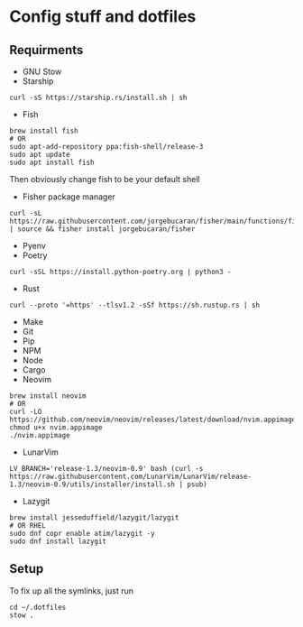 # Config stuff and dotfiles

## Requirments
- GNU Stow
- Starship
```
curl -sS https://starship.rs/install.sh | sh
```
- Fish
```
brew install fish
# OR
sudo apt-add-repository ppa:fish-shell/release-3
sudo apt update
sudo apt install fish
```
Then obviously change fish to be your default shell

- Fisher package manager
```
curl -sL https://raw.githubusercontent.com/jorgebucaran/fisher/main/functions/fisher.fish | source && fisher install jorgebucaran/fisher
```
- Pyenv
- Poetry
```
curl -sSL https://install.python-poetry.org | python3 -
```
- Rust
```
curl --proto '=https' --tlsv1.2 -sSf https://sh.rustup.rs | sh
```
- Make
- Git
- Pip
- NPM
- Node
- Cargo
- Neovim
```
brew install neovim
# OR
curl -LO https://github.com/neovim/neovim/releases/latest/download/nvim.appimage
chmod u+x nvim.appimage
./nvim.appimage
```
- LunarVim
```
LV_BRANCH='release-1.3/neovim-0.9' bash (curl -s https://raw.githubusercontent.com/LunarVim/LunarVim/release-1.3/neovim-0.9/utils/installer/install.sh | psub)
```
- Lazygit
```
brew install jesseduffield/lazygit/lazygit
# OR RHEL
sudo dnf copr enable atim/lazygit -y
sudo dnf install lazygit
```


## Setup

To fix up all the symlinks, just run
```
cd ~/.dotfiles
stow .
```
